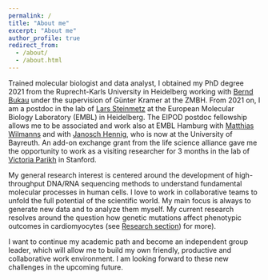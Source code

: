 ```yaml
---
permalink: /
title: "About me"
excerpt: "About me"
author_profile: true
redirect_from: 
  - /about/
  - /about.html
---
```


Trained molecular biologist and data analyst, I obtained my PhD degree 2021 from the Ruprecht-Karls University in Heidelberg working with [Bernd Bukau](https://www.zmbh.uni-heidelberg.de/Bukau/) under the supervision of Günter Kramer at the ZMBH. From 2021 on, I am a postdoc in the lab of [Lars Steinmetz](https://www.embl.org/groups/steinmetz/) at the European Molecular Biology Laboratory (EMBL) in Heidelberg. The EIPOD postdoc fellowship allows me to be associated and work also at EMBL Hamburg with [Matthias Wilmanns](https://www.embl.org/groups/wilmanns/) and with [Janosch Hennig](https://www.embl.org/groups/hennig/), who is now at the University of Bayreuth. An add-on exchange grant from the life science alliance gave me the opportunity to work as a visiting researcher for 3 months in the lab of [Victoria Parikh](https://profiles.stanford.edu/victoria-parikh) in Stanford. 

My general research interest is centered around the development of high-throughput DNA/RNA sequencing methods to understand fundamental molecular processes in human cells. I love to work in collaborative teams to unfold the full potential of the scientific world.  My main focus is always to generate new data and to analyze them myself. My current research resolves around the question how genetic mutations affect phenotypic outcomes in cardiomyocytes (see [Research section](https://KaiFenzl.github.io/research)) for more).

I want to continue my academic path and become an independent group leader, which will allow me to build my own friendly, productive and collaborative work environment. I am looking forward to these new challenges in the upcoming future. 

